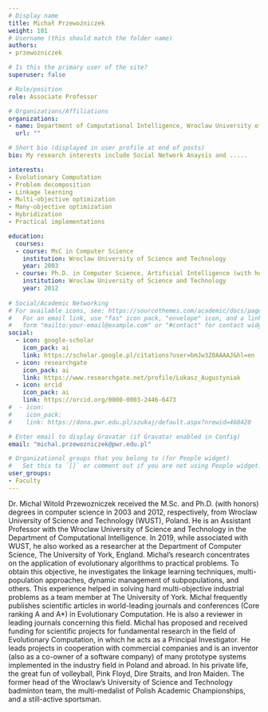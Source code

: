 ```yaml
---
# Display name
title: Michał Przewoźniczek
weight: 181
# Username (this should match the folder name)
authors:
- przewozniczek

# Is this the primary user of the site?
superuser: false

# Role/position
role: Associate Professor

# Organizations/Affiliations
organizations:
- name: Department of Computational Intelligence, Wroclaw University of Science and Technology
  url: ""

# Short bio (displayed in user profile at end of posts)
bio: My research interests include Social Network Anaysis and .....

interests:
- Evolutionary Computation
- Problem decomposition
- Linkage learning
- Multi-objective optimization
- Many-objective optimization
- Hybridization
- Practical implementations

education:
  courses:
  - course: MsC in Computer Science
    institution: Wroclaw University of Science and Technology
    year: 2003
  - course: Ph.D. in Computer Science, Artificial Intelligence (with honours)
    institution: Wroclaw University of Science and Technology
    year: 2012
    
# Social/Academic Networking
# For available icons, see: https://sourcethemes.com/academic/docs/page-builder/#icons
#   For an email link, use "fas" icon pack, "envelope" icon, and a link in the
#   form "mailto:your-email@example.com" or "#contact" for contact widget.
social:
  - icon: google-scholar
    icon_pack: ai
    link: https://scholar.google.pl/citations?user=bmJw3Z0AAAAJ&hl=en
  - icon: researchgate
    icon_pack: ai
    link: https://www.researchgate.net/profile/Lukasz_Augustyniak
  - icon: orcid
    icon_pack: ai
    link: https://orcid.org/0000-0003-2446-6473
#  - icon:
#    icon_pack:
#    link: https://dona.pwr.edu.pl/szukaj/default.aspx?nrewid=468420

# Enter email to display Gravatar (if Gravatar enabled in Config)
email: "michal.przewozniczek@pwr.edu.pl"

# Organizational groups that you belong to (for People widget)
#   Set this to `[]` or comment out if you are not using People widget.
user_groups:
- Faculty
---
```

Dr. Michal Witold Przewozniczek received the M.Sc. and Ph.D. (with honors) degrees in computer science
in 2003 and 2012, respectively, from Wroclaw University of Science and Technology (WUST), Poland. He is
an Assistant Professor with the Wroclaw University of Science and Technology in the Department of
Computational Intelligence. In 2019, while associated with WUST, he also worked as a researcher at the
Department of Computer Science, The University of York, England. Michal’s research concentrates on the
application of evolutionary algorithms to practical problems. To obtain this objective, he investigates the
linkage learning techniques, multi-population approaches, dynamic management of subpopulations, and
others. This experience helped in solving hard multi-objective industrial problems as a team member at
The University of York.
Michal frequently publishes scientific articles in world-leading journals and conferences (Core ranking A
and A*) in Evolutionary Computation. He is also a reviewer in leading journals concerning this field. Michal
has proposed and received funding for scientific projects for fundamental research in the field of
Evolutionary Computation, in which he acts as a Principal Investigator. He leads projects in cooperation
with commercial companies and is an inventor (also as a co-owner of a software company) of many
prototype systems implemented in the industry field in Poland and abroad.
In his private life, the great fun of volleyball, Pink Floyd, Dire Straits, and Iron Maiden. The former head of
the Wroclaw’s University of Science and Technology badminton team, the multi-medalist of Polish
Academic Championships, and a still-active sportsman.
